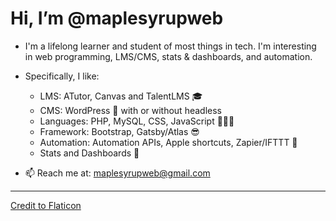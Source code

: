 # Hi, I’m @maplesyrupweb
- I'm a lifelong learner and student of most things in tech. I'm interesting in web programming, LMS/CMS, stats & dashboards, and automation.
-  Specifically, I like: 
    * LMS: ATutor, Canvas and TalentLMS 🎓
    * CMS: WordPress 🙌 with or without headless 
    * Languages: PHP, MySQL, CSS, JavaScript 👨🏻‍💻 
    * Framework: Bootstrap, Gatsby/Atlas 😎
    * Automation: Automation APIs, Apple shortcuts, Zapier/IFTTT 🤖
    * Stats and Dashboards 💯

- 📫 Reach me at: maplesyrupweb@gmail.com

***


<!---
maplesyrupweb/maplesyrupweb is a ✨ special ✨ repository because its `README.md` (this file) appears on your GitHub profile.
You can click the Preview link to take a look at your changes.
--->


<a href="https://www.flaticon.com/free-icons/maple-syrup" title="maple syrup icons">Credit to Flaticon</a>
